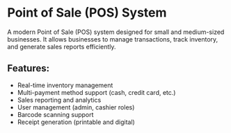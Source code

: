 # Point of Sale (POS) System

A modern Point of Sale (POS) system designed for small and medium-sized businesses. It allows businesses to manage transactions, track inventory, and generate sales reports efficiently.

## Features:

- Real-time inventory management
- Multi-payment method support (cash, credit card, etc.)
- Sales reporting and analytics
- User management (admin, cashier roles)
- Barcode scanning support
- Receipt generation (printable and digital)
